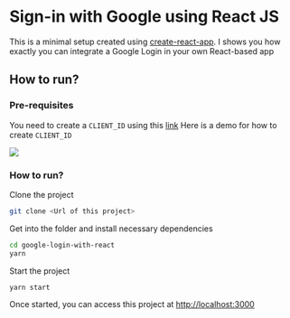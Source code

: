 # Sign-in with Google using React JS
This is a minimal setup created using [create-react-app](https://github.com/facebook/create-react-app). I shows you how exactly you can integrate a Google Login in your own React-based app

## How to run?
### Pre-requisites
You need to create a `CLIENT_ID` using this [link](https://developers.google.com/identity/sign-in/web/sign-in?authuser=1)
Here is a demo for how to create `CLIENT_ID`  

<img src="/src/imgs/signinwithgoogle.gif?raw=true">


### How to run?
Clone the project
```bash
git clone <Url of this project>
```

Get into the folder and install necessary dependencies
```bash
cd google-login-with-react
yarn
``` 

Start the project
```bash
yarn start
``` 

Once started, you can access this project at [http://localhost:3000](http://localhost:3000)


